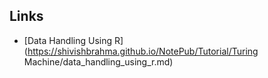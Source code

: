 ## Links

* [Data Handling Using R](https://shivishbrahma.github.io/NotePub/Tutorial/Turing Machine/data_handling_using_r.md)
